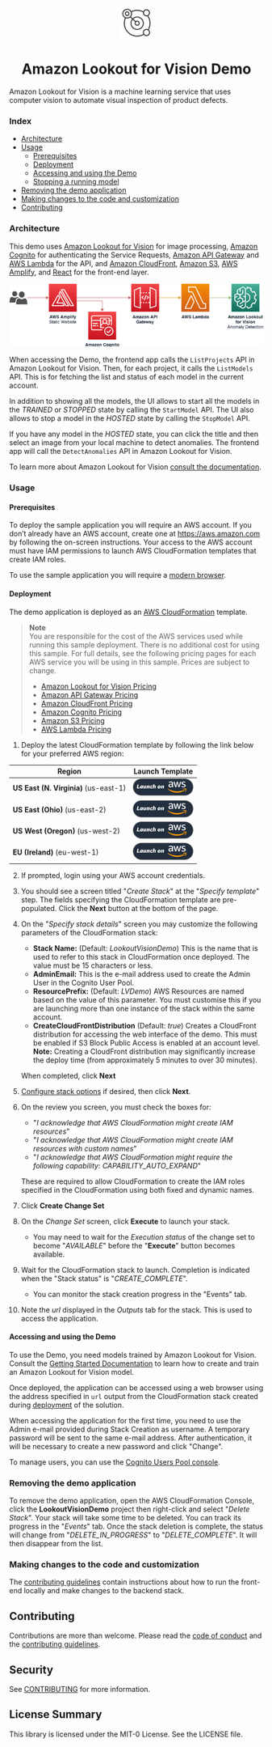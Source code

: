 <p align="center">
  <img src="docs/lvlogo.png" alt="Amazon Lookout for Vision Demo Logo" />
</p>
<h1 align="center">Amazon Lookout for Vision Demo</h1>

Amazon Lookout for Vision is a machine learning service that uses computer vision to automate visual inspection of product defects.

### Index

* [Architecture](#architecture)
* [Usage](#usage)
  * [Prerequisites](#prerequisites)
  * [Deployment](#deployment)
  * [Accessing and using the Demo](#accessing-and-using-the-demo)
  * [Stopping a running model](#stopping-a-running-model)
* [Removing the demo application](#removing-the-demo-application)
* [Making changes to the code and customization](#making-changes-to-the-code-and-customization)
* [Contributing](#contributing)

### Architecture

This demo uses [Amazon Lookout for Vision](https://aws.amazon.com/lookoutvision) for image processing, [Amazon Cognito](https://aws.amazon.com/cognito) for authenticating the Service Requests, [Amazon API Gateway](https://aws.amazon.com/api-gateway) and [AWS Lambda](https://aws.amazon.com/lambda) for the API, and [Amazon CloudFront](https://aws.amazon.com/cloudfront), [Amazon S3](https://aws.amazon.com/s3), [AWS Amplify](https://aws.amazon.com/amplify), and [React](https://reactjs.org) for the front-end layer.

<p align="center">
  <img src="docs/lv.png" alt="Architecture Diagram" />
</p>

When accessing the Demo, the frontend app calls the `ListProjects` API in Amazon Lookout for Vision. Then, for each project, it calls the `ListModels` API. This is for fetching the list and status of each model in the current account.

In addition to showing all the models, the UI allows to start all the models in the *TRAINED* or *STOPPED* state by calling the `StartModel` API.
The UI also allows to stop a model in the *HOSTED* state by calling the `StopModel` API.

If you have any model in the *HOSTED* state, you can click the title and then select an image from your local machine to detect anomalies. The frontend app will call the `DetectAnomalies` API in Amazon Lookout for Vision.

To learn more about Amazon Lookout for Vision [consult the documentation](https://docs.aws.amazon.com/lookoutvision).


### Usage

#### Prerequisites

To deploy the sample application you will require an AWS account. If you don’t already have an AWS account, create one at <https://aws.amazon.com> by following the on-screen instructions. Your access to the AWS account must have IAM permissions to launch AWS CloudFormation templates that create IAM roles.

To use the sample application you will require a [modern browser](https://caniuse.com/#search=FileReader%20API).

#### Deployment

The demo application is deployed as an [AWS CloudFormation](https://aws.amazon.com/cloudformation) template.

> **Note**  
You are responsible for the cost of the AWS services used while running this sample deployment. There is no additional cost for using this sample. For full details, see the following pricing pages for each AWS service you will be using in this sample.  Prices are subject to change.
> * [Amazon Lookout for Vision Pricing](https://aws.amazon.com/lookoutvision/pricing/)
> * [Amazon API Gateway Pricing](https://aws.amazon.com/api-gateway/pricing/)
> * [Amazon CloudFront Pricing](https://aws.amazon.com/cloudfront/pricing/)
> * [Amazon Cognito Pricing](https://aws.amazon.com/cognito/pricing/)
> * [Amazon S3 Pricing](https://aws.amazon.com/s3/pricing/)
> * [AWS Lambda Pricing](https://aws.amazon.com/lambda/pricing/)


1. Deploy the latest CloudFormation template by following the link below for your preferred AWS region:

|Region|Launch Template|
|------|---------------|
|**US East (N. Virginia)** (us-east-1) | [![Launch the LookoutVisionDemo Stack with CloudFormation](docs/deploy-to-aws.png)](https://console.aws.amazon.com/cloudformation/home?region=us-east-1#/stacks/new?stackName=LookoutVisionDemo&templateURL=https://solution-builders-us-east-1.s3.us-east-1.amazonaws.com/amazon-lookout-for-vision-demo/latest/template.yaml)|
|**US East (Ohio)** (us-east-2) | [![Launch the LookoutVisionDemo Stack with CloudFormation](docs/deploy-to-aws.png)](https://console.aws.amazon.com/cloudformation/home?region=us-east-2#/stacks/new?stackName=LookoutVisionDemo&templateURL=https://solution-builders-us-east-2.s3.us-east-2.amazonaws.com/amazon-lookout-for-vision-demo/latest/template.yaml)|
|**US West (Oregon)** (us-west-2) | [![Launch the LookoutVisionDemo Stack with CloudFormation](docs/deploy-to-aws.png)](https://console.aws.amazon.com/cloudformation/home?region=us-west-2#/stacks/new?stackName=LookoutVisionDemo&templateURL=https://solution-builders-us-west-2.s3.us-west-2.amazonaws.com/amazon-lookout-for-vision-demo/latest/template.yaml)|
|**EU (Ireland)** (eu-west-1) | [![Launch the LookoutVisionDemo Stack with CloudFormation](docs/deploy-to-aws.png)](https://console.aws.amazon.com/cloudformation/home?region=eu-west-1#/stacks/new?stackName=LookoutVisionDemo&templateURL=https://solution-builders-eu-west-1.s3.eu-west-1.amazonaws.com/amazon-lookout-for-vision-demo/latest/template.yaml)|

2. If prompted, login using your AWS account credentials.
3. You should see a screen titled "*Create Stack*" at the "*Specify template*" step. The fields specifying the CloudFormation template are pre-populated. Click the **Next** button at the bottom of the page.
4. On the "*Specify stack details*" screen you may customize the following parameters of the CloudFormation stack:
   * **Stack Name:** (Default: *LookoutVisionDemo*) This is the name that is used to refer to this stack in CloudFormation once deployed. The value must be 15 characters or less.
   * **AdminEmail:** This is the e-mail address used to create the Admin User in the Cognito User Pool.
   * **ResourcePrefix:** (Default: *LVDemo*) AWS Resources are named based on the value of this parameter. You must customise this if you are launching more than one instance of the stack within the same account.
   * **CreateCloudFrontDistribution**  (Default: *true*) Creates a CloudFront distribution for accessing the web interface of the demo. This must be enabled if S3 Block Public Access is enabled at an account level. **Note:** Creating a CloudFront distribution may significantly increase the deploy time (from approximately 5 minutes to over 30 minutes).

   When completed, click **Next**
5. [Configure stack options](https://docs.aws.amazon.com/AWSCloudFormation/latest/UserGuide/cfn-console-add-tags.html) if desired, then click **Next**.
6. On the review you screen, you must check the boxes for:
   * "*I acknowledge that AWS CloudFormation might create IAM resources*" 
   * "*I acknowledge that AWS CloudFormation might create IAM resources with custom names*"
   * "*I acknowledge that AWS CloudFormation might require the following capability: CAPABILITY_AUTO_EXPAND*"

   These are required to allow CloudFormation to create the IAM roles specified in the CloudFormation using both fixed and dynamic names.
7. Click **Create Change Set**
8. On the *Change Set* screen, click **Execute** to launch your stack.
   * You may need to wait for the *Execution status* of the change set to become "*AVAILABLE*" before the "**Execute**" button becomes available.
9. Wait for the CloudFormation stack to launch. Completion is indicated when the "Stack status" is "*CREATE_COMPLETE*".
   * You can monitor the stack creation progress in the "Events" tab.
10. Note the *url* displayed in the *Outputs* tab for the stack. This is used to access the application.

#### Accessing and using the Demo

To use the Demo, you need models trained by Amazon Lookout for Vision. Consult the [Getting Started Documentation](https://docs.aws.amazon.com/lookout-for-vision/latest/developer-guide/what-is.html) to learn how to create and train an Amazon Lookout for Vision model.

Once deployed, the application can be accessed using a web browser using the address specified in `url` output from the CloudFormation stack created during [deployment](#deployment) of the solution.

When accessing the application for the first time, you need to use the Admin e-mail provided during Stack Creation as username. A temporary password will be sent to the same e-mail address. After authentication, it will be necessary to create a new password and click "Change".

To manage users, you can use the [Cognito Users Pool console](https://console.aws.amazon.com/cognito/users).

### Removing the demo application

To remove the demo application, open the AWS CloudFormation Console, click the **LookoutVisionDemo** project then right-click and select "*Delete Stack*". Your stack will take some time to be deleted. You can track its progress in the "*Events*" tab. Once the stack deletion is complete, the status will change from "*DELETE_IN_PROGRESS*" to "*DELETE_COMPLETE*". It will then disappear from the list.

### Making changes to the code and customization

The [contributing guidelines](CONTRIBUTING.md) contain instructions about how to run the front-end locally and make changes to the backend stack.

## Contributing

Contributions are more than welcome. Please read the [code of conduct](CODE_OF_CONDUCT.md) and the [contributing guidelines](CONTRIBUTING.md).

## Security

See [CONTRIBUTING](CONTRIBUTING.md#security-issue-notifications) for more information.

## License Summary

This library is licensed under the MIT-0 License. See the LICENSE file.
